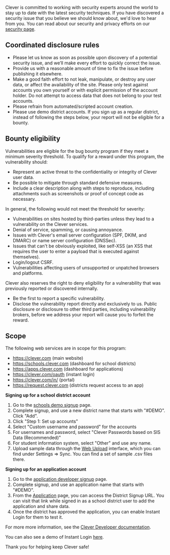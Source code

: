 Clever is committed to working with security experts around the world to stay up to date with the latest security techniques. If you have discovered a security issue that you believe we should know about, we'd love to hear from you. You can read about our security and privacy efforts on our [security page](https://clever.com/security).

Coordinated disclosure rules
----------------------------

* Please let us know as soon as possible upon discovery of a potential security issue, and we’ll make every effort to quickly correct the issue.
* Provide us with a reasonable amount of time to fix the issue before publishing it elsewhere.
* Make a good faith effort to not leak, manipulate, or destroy any user data, or affect the availability of the site. Please only test against accounts you own yourself or with explicit permission of the account holder. Do not attempt to access data that does not belong to your test accounts.
* Please refrain from automated/scripted account creation.
* Please use demo district accounts. If you sign up as a regular district, instead of following the steps below, your report will not be eligible for a bounty.

Bounty eligibility
------------------
Vulnerabilities are eligible for the bug bounty program if they meet a minimum severity threshold. To qualify for a reward under this program, the vulnerability should:

* Represent an active threat to the confidentiality or integrity of Clever user data.
* Be possible to mitigate through standard defensive measures.
* Include a clear description along with steps to reproduce, including attachments such as screenshots or proof of concept code as necessary.

In general, the following would not meet the threshold for severity:

* Vulnerabilities on sites hosted by third-parties unless they lead to a vulnerability on the Clever services.
* Denial of service, spamming, or causing annoyance.
* Issues with Clever's email server configuration (SPF, DKIM, and DMARC) or name server configuration (DNSSec).
* Issues that can't be obviously exploited, like self-XSS (an XSS that requires the user to enter a payload that is executed against themselves).
* Login/logout CSRF.
* Vulnerabilities affecting users of unsupported or unpatched browsers and platforms.

Clever also reserves the right to deny eligibility for a vulnerability that was previously reported or discovered internally.

* Be the first to report a specific vulnerability.
* Disclose the vulnerability report directly and exclusively to us. Public disclosure or disclosure to other third parties, including vulnerability brokers, before we address your report will cause you to forfeit the reward.

Scope
-----
The following web services are in scope for this program:
* https://clever.com (main website)
* https://schools.clever.com (dashboard for school districts)
* https://apps.clever.com (dashboard for applications)
* https://clever.com/oauth (instant login)
* https://clever.com/in/ (portal)
* https://request.clever.com (districts request access to an app)

**Signing up for a school district account**

1. Go to the [schools demo signup](https://clever.com/signup/demo) page.
2. Complete signup, and use a new district name that starts with "#DEMO". Click "Add".
3. Click "Step 1: Set up accounts"
4. Select "Custom username and password" for the accounts
5. For usernames and password, select "Clever Passwords based on SIS Data (Recommended)"
6. For student information system, select "Other" and use any name.
7. Upload sample data through the [Web Upload](https://schools.clever.com/settings/system/upload) interface, which you can find under Settings => Sync. You can find a set of sample .csv files there.

**Signing up for an application account**

1. Go to the [application developer signup](https://apps.clever.com/signup) page.
2. Complete signup, and use an application name that starts with "#DEMO".
3. From the [Application](https://apps.clever.com/partner/applications) page, you can access the District Signup URL. You can visit that link while signed in as a school district user to add the application and share data.
4. Once the district has approved the application, you can enable Instant Login for them to test it.

For more more information, see the [Clever Developer documentation](http://dev.clever.com/).

You can also see a demo of Instant Login [here](https://www.youtube.com/watch?v=tblg884yjQU).

Thank you for helping keep Clever safe!
